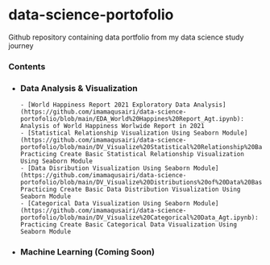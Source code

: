 # data-science-portofolio

Github repository containing data portfolio from my data science study journey

### Contents

- ### Data Analysis & Visualization


      - [World Happiness Report 2021 Exploratory Data Analysis](https://github.com/imamaqusairi/data-science-portofolio/blob/main/EDA_World%20Happines%20Report_Agt.ipynb): Analysis of World Happiness Worlwide Report in 2021
      - [Statistical Relationship Visualization Using Seaborn Module](https://github.com/imamaqusairi/data-science-portofolio/blob/main/DV_Visualize%20Statistical%20Relationship%20Basic_Agt.ipynb): Practicing Create Basic Statistical Relationship Visualization Using Seaborn Module
      - [Data Disribution Visualization Using Seaborn Module](https://github.com/imamaqusairi/data-science-portofolio/blob/main/DV_Visualize%20Distributions%20of%20Data%20Basic_Agt.ipynb): Practicing Create Basic Data Distribution Visualization Using Seaborn Module
      - [Categorical Data Visualization Using Seaborn Module](https://github.com/imamaqusairi/data-science-portofolio/blob/main/DV_Visualize%20Categorical%20Data_Agt.ipynb): Practicing Create Basic Categorical Data Visualization Using Seaborn Module
     

- ### Machine Learning (Coming Soon)
